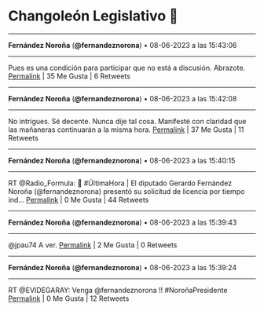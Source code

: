 # Changoleón Legislativo 🙈
*****
**Fernández Noroña** (**@fernandeznorona**) • 08-06-2023 a las 15:43:06
*****
Pues es una condición para participar que no está a discusión. Abrazote.
[Permalink](https://twitter.com/fernandeznorona/status/1666954033024888832) | 35 Me Gusta | 6 Retweets
*****
**Fernández Noroña** (**@fernandeznorona**) • 08-06-2023 a las 15:42:08
*****
No intrigues. Sé decente. Nunca dije tal cosa. Manifesté con claridad que las mañaneras continuarán a la misma hora.
[Permalink](https://twitter.com/fernandeznorona/status/1666953787859439616) | 37 Me Gusta | 11 Retweets
*****
**Fernández Noroña** (**@fernandeznorona**) • 08-06-2023 a las 15:40:15
*****
RT @Radio_Formula: 🚨 #ÚltimaHora | El diputado Gerardo Fernández Noroña (@fernandeznorona) presentó su solicitud de licencia por tiempo ind…
[Permalink](https://twitter.com/fernandeznorona/status/1666953314951663616) | 0 Me Gusta | 44 Retweets
*****
**Fernández Noroña** (**@fernandeznorona**) • 08-06-2023 a las 15:39:43
*****
@jpau74 A ver.
[Permalink](https://twitter.com/fernandeznorona/status/1666953181803483138) | 2 Me Gusta | 0 Retweets
*****
**Fernández Noroña** (**@fernandeznorona**) • 08-06-2023 a las 15:39:24
*****
RT @EVIDEGARAY: Venga @fernandeznorona !! #NoroñaPresidente
[Permalink](https://twitter.com/fernandeznorona/status/1666953100673044485) | 0 Me Gusta | 12 Retweets